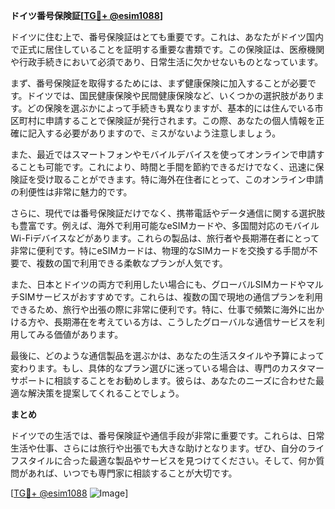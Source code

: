 **ドイツ番号保険証[[TG💪+ @esim1088](https://t.me/s/esim1088)]**

ドイツに住む上で、番号保険証はとても重要です。これは、あなたがドイツ国内で正式に居住していることを証明する重要な書類です。この保険証は、医療機関や行政手続きにおいて必須であり、日常生活に欠かせないものとなっています。

まず、番号保険証を取得するためには、まず健康保険に加入することが必要です。ドイツでは、国民健康保険や民間健康保険など、いくつかの選択肢があります。どの保険を選ぶかによって手続きも異なりますが、基本的には住んでいる市区町村に申請することで保険証が発行されます。この際、あなたの個人情報を正確に記入する必要がありますので、ミスがないよう注意しましょう。

また、最近ではスマートフォンやモバイルデバイスを使ってオンラインで申請することも可能です。これにより、時間と手間を節約できるだけでなく、迅速に保険証を受け取ることができます。特に海外在住者にとって、このオンライン申請の利便性は非常に魅力的です。

さらに、現代では番号保険証だけでなく、携帯電話やデータ通信に関する選択肢も豊富です。例えば、海外で利用可能なeSIMカードや、多国間対応のモバイルWi-Fiデバイスなどがあります。これらの製品は、旅行者や長期滞在者にとって非常に便利です。特にeSIMカードは、物理的なSIMカードを交換する手間が不要で、複数の国で利用できる柔軟なプランが人気です。

また、日本とドイツの両方で利用したい場合にも、グローバルSIMカードやマルチSIMサービスがおすすめです。これらは、複数の国で現地の通信プランを利用できるため、旅行や出張の際に非常に便利です。特に、仕事で頻繁に海外に出かける方や、長期滞在を考えている方は、こうしたグローバルな通信サービスを利用してみる価値があります。

最後に、どのような通信製品を選ぶかは、あなたの生活スタイルや予算によって変わります。もし、具体的なプラン選びに迷っている場合は、専門のカスタマーサポートに相談することをお勧めします。彼らは、あなたのニーズに合わせた最適な解決策を提案してくれることでしょう。

**まとめ**

ドイツでの生活では、番号保険証や通信手段が非常に重要です。これらは、日常生活や仕事、さらには旅行や出張でも大きな助けとなります。ぜひ、自分のライフスタイルに合った最適な製品やサービスを見つけてください。そして、何か質問があれば、いつでも専門家に相談することが大切です。

[[TG💪+ @esim1088](https://t.me/s/esim1088) ![Image](https://i.postimg.cc/Y0z9fWf4/image.png)]